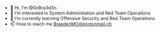 - 👋 Hi, I’m @0xBra3d3n
- 👀 I’m interested in System Administation and Red Team Operations
- 🌱 I’m currently learning Offensive Security and Red Team Operations
- 📫 How to reach me BraedenMC@protonmail.ch

<!---
0xBra3d3n/0xBra3d3n is a ✨ special ✨ repository because its `README.md` (this file) appears on your GitHub profile.
You can click the Preview link to take a look at your changes.
--->
